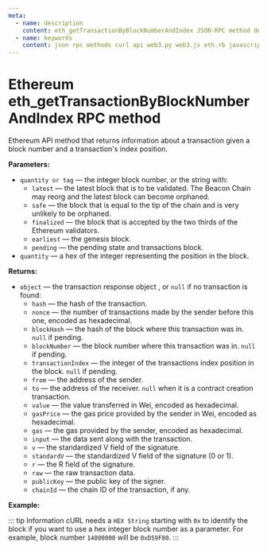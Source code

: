 ```yaml
---
meta:
  - name: description
    content: eth_getTransactionByBlockNumberAndIndex JSON-RPC method details and code examples.
  - name: keywords
    content: json rpc methods curl api web3.py web3.js eth.rb javascript python ruby ethereum
---
```


# Ethereum eth_getTransactionByBlockNumberAndIndex RPC method

Ethereum API method that returns information about a transaction given a block number and a transaction's index position.  

**Parameters:**  

* `quantity or tag` — the integer block number, or the string with:
  * `latest` — the latest block that is to be validated. The Beacon Chain may reorg and the latest block can become orphaned.
  * `safe` — the block that is equal to the tip of the chain and is very unlikely to be orphaned.
  * `finalized` — the block that is accepted by the two thirds of the Ethereum validators.
  * `earliest` — the genesis block.
  * `pending` — the pending state and transactions block.
* `quantity` — a hex of the integer representing the position in the block.

**Returns:**

* `object` — the transaction response object , or `null` if no transaction is found:
  * `hash` — the hash of the transaction.
  * `nonce` — the number of transactions made by the sender before this one, encoded as hexadecimal.
  * `blockHash` — the hash of the block where this transaction was in. `null` if pending.
  * `blockNumber` — the block number where this transaction was in. `null` if pending.
  * `transactionIndex` — the integer of the transactions index position in the block. `null` if pending.
  * `from` — the address of the sender.
  * `to` — the address of the receiver. `null` when it is a contract creation transaction.
  * `value` — the value transferred in Wei, encoded as hexadecimal.
  * `gasPrice` — the gas price provided by the sender in Wei, encoded as hexadecimal.
  * `gas` — the gas provided by the sender, encoded as hexadecimal.
  * `input` — the data sent along with the transaction.
  * `v` — the standardized V field of the signature.
  * `standardV` — the standardized V field of the signature (0 or 1).
  * `r` — the R field of the signature.
  * `raw` — the raw transaction data.  
  * `publicKey` — the public key of the signer.
  * `chainId` — the chain ID of the transaction, if any.

**Example:**

::: tip Information
cURL needs a `HEX String` starting with `0x` to identify the block if you want to use a hex integer block number as a parameter.
For example, block number `14000000` will be `0xD59F80`.
:::

<CodeSwitcher :languages="{js:'web3.js', py:'web3.py', rb:'eth.rb', cr:'cURL'}">
<template v-slot:js>

``` js
const Web3 = require("web3");
const node_url = "CHAINSTACK_NODE_URL";
const web3 = new Web3(node_url);
web3.eth.getTransactionFromBlock(14806883, 214, (err, block) => {
    console.log(block)
})
```

</template>
<template v-slot:py>

``` py
from web3 import Web3  
node_url = "CHAINSTACK_NODE_URL"
web3 = Web3(Web3.HTTPProvider(node_url))
print(web3.eth.get_transaction_by_block(14806883, 214)) # Hex encoded parameters starting with "0x" are accepted as well.
```

</template>
<template v-slot:rb>

``` rb
require "eth"
client = Eth::Client.create "CHAINSTACK_NODE_URL"
response = client.eth_get_transaction_by_block_number_and_index("0xE1EF63", 214)
puts response["result"]
```

</template>
<template v-slot:cr>

``` sh
curl -X POST "CHAINSTACK_NODE_URL" \
  -X POST \
  -H "Content-Type: application/json" \
  --data '{"method":"eth_getTransactionByBlockNumberAndIndex","params":["0xE1EF63", "0xD6"],"id":1,"jsonrpc":"2.0"}'
```

</template>
</CodeSwitcher>
